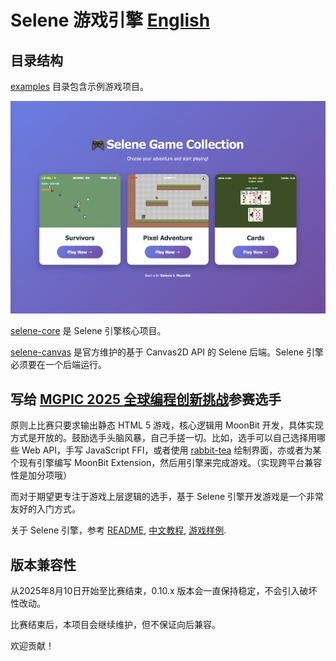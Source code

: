 # Selene 游戏引擎 [English](./README.md)

## 目录结构

[examples](examples/) 目录包含示例游戏项目。

![](./examples-page.png)

[selene-core](selene-core/) 是 Selene 引擎核心项目。

[selene-canvas](selene-canvas/) 是官方维护的基于 Canvas2D API 的 Selene 后端。Selene 引擎必须要在一个后端运行。

## 写给 [MGPIC 2025 全球编程创新挑战](https://www.moonbitlang.cn/2025-mgpic)参赛选手

原则上比赛只要求输出静态 HTML 5 游戏，核心逻辑用 MoonBit 开发，具体实现方式是开放的。鼓励选手头脑风暴，自己手搓一切。比如，选手可以自己选择用哪些 Web API，手写 JavaScript FFI，或者使用 [rabbit-tea](https://github.com/moonbit-community/rabbit-tea) 绘制界面，亦或者为某个现有引擎编写 MoonBit Extension，然后用引擎来完成游戏。（实现跨平台兼容性是加分项哦）

而对于期望更专注于游戏上层逻辑的选手，基于 Selene 引擎开发游戏是一个非常友好的入门方式。

关于 Selene 引擎，参考 [README](./selene-core/README.md), [中文教程](./docs/tutorial-zh.md), [游戏样例](./examples/).

## 版本兼容性

从2025年8月10日开始至比赛结束，0.10.x 版本会一直保持稳定，不会引入破坏性改动。

比赛结束后，本项目会继续维护，但不保证向后兼容。

欢迎贡献！
